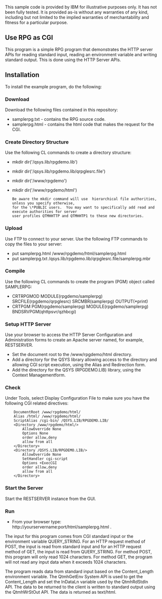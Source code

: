 This sample code is provided by IBM for illustrative purposes only. It has not been fully tested. 
It is provided as-is without any warranties of any kind, including but not limited to the implied 
warranties of merchantability and fitness for a particular purpose.

## Use RPG as CGI
This program is a simple RPG program that demonstrates the HTTP server APIs for reading standard input, 
reading an environment variable and writing standard output. This is done using the HTTP Server APIs.

## Installation
To install the example program, do the following:

### Download
Download the following files contained in this repository: 
* samplerpg.txt - contains the RPG source code.
* samplerpg.html - contains the html code that makes the request for the CGI.

### Create Directory Structure
Use the following CL commands to create a directory structure: 
* mkdir dir('/qsys.lib/rpgdemo.lib')
* mkdir dir('/qsys.lib/rpgdemo.lib/qrpglesrc.file')
* mkdir dir('/www/rpgdemo')
* mkdir dir('/www/rpgdemo/html')

      Be aware the mkdir command will use  hierarchical file authorities, unless you specify otherwise, 
      for the \*PUBLIC users.  You may want to specifically add read and execute authorities for server 
      user profiles QTMHHTTP and QTMHHTP1 to these new directories.

### Upload
Use FTP to connect to your server.
Use the following FTP commands to copy the files to your server: 

* put samplerpg.html /www/rpgdemo/html/samplerpg.html
* put samplerpg.txt  /qsys.lib/rpgdemo.lib/qrpglesrc.file/samplerpg.mbr

### Compile
Use the following CL commands to create the program (PGM) object called SAMPLERPG: 

* CRTRPGMOD MODULE(rpgdemo/samplerpg) SRCFILE(rpgdemo/qrpglesrc) SRCMBR(samplerpg) OUTPUT(*print)
* CRTPGM PGM(rpgdemo/samplerpg) MODULE(rpgdemo/samplerpg) BNDSRVPGM(qhttpsvr/qzhbcgi)

### Setup HTTP Server
Use your browser to access the HTTP Server Configuration and Administration forms to create an Apache server named, 
for example, RESTSERVER.
        
* Set the document root to the /www/rpgdemo/html directory. 
* Add a directory for the QSYS library allowing access to the directory and allowing CGI script execution, 
using the Alias and Redirection form. 
* Add the directory for the QSYS (RPGDEMO.LIB) library, using the Context Managementform.

### Check
Under Tools, select Display Configuration File to make sure you have the following CGI related directives:

        DocumentRoot /www/rpgdemo/html/
        Alias /html/ /www/rpgdemo/html/
        ScriptAlias /cgi-bin/ /QSYS.LIB/RPGDEMO.LIB/
        <Directory /www/rpgdemo/html/>
            AllowOverride None
            Options None
            order allow,deny
            allow from all
        </Directory>
        <Directory /QSYS.LIB/RPGDEMO.LIB/>
            AllowOverride None
            SetHandler cgi-script
            Options +ExecCGI
            order allow,deny
            allow from all
        </Directory>

### Start the Server
Start the RESTSERVER instance from the GUI.

### Run
* From your browser type: http://yourservername:port/html/samplerpg.html .

The input for this program comes from CGI standard input or the environment variable QUERY_STRING.
For an HTTP request method of POST, the input is read from standard input and for an HTTP request 
method of GET, the input is read from QUERY_STRING. For method POST, this program will only read 1024 
characters. For method GET, the program will not read any input data when it exceeds 1024 characters.

The program reads data from standard input based on the Content_Length environment variable. 
The QtmhGetEnv System API is used to get the Content_Length and set the InDataLn variable used 
by the QtmhRdStdIn API. The data to be returned to the client is written to standard output using the 
QtmhWrStOut API. The data is returned as text/html.
